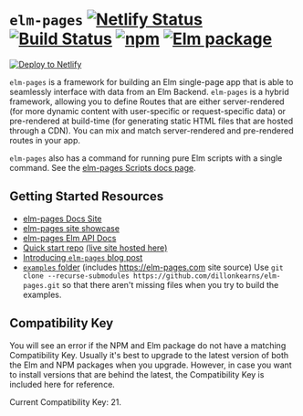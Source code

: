 # `elm-pages` [![Netlify Status](https://api.netlify.com/api/v1/badges/8ee4a674-4f37-4f16-b99e-607c0a02ee75/deploy-status)](https://app.netlify.com/sites/elm-pages/deploys) [![Build Status](https://github.com/dillonkearns/elm-pages/workflows/Elm%20CI/badge.svg)](https://github.com/dillonkearns/elm-pages/actions?query=branch%3Amaster) [![npm](https://img.shields.io/npm/v/elm-pages.svg)](https://npmjs.com/package/elm-pages) [![Elm package](https://img.shields.io/elm-package/v/dillonkearns/elm-pages.svg)](https://package.elm-lang.org/packages/dillonkearns/elm-pages/latest/)

[![Deploy to Netlify](https://www.netlify.com/img/deploy/button.svg)](https://app.netlify.com/start/deploy?repository=https://github.com/dillonkearns/elm-pages-starter)

`elm-pages` is a framework for building an Elm single-page app that is able to seamlessly interface with data from an Elm Backend. `elm-pages` is a hybrid framework, allowing you to define Routes that are either server-rendered
(for more dynamic content with user-specific or request-specific data) or pre-rendered at build-time (for generating static HTML files that are hosted through a CDN). You can mix and match server-rendered and pre-rendered routes in your app.

`elm-pages` also has a command for running pure Elm scripts with a single command. See the [elm-pages Scripts docs page](https://elm-pages-v3.netlify.app/docs/elm-pages-scripts).

## Getting Started Resources

- [elm-pages Docs Site](https://elm-pages.com/docs)
- [elm-pages site showcase](https://elm-pages.com/showcase/)
- [elm-pages Elm API Docs](https://package.elm-lang.org/packages/dillonkearns/elm-pages/10.1.0/)
- [Quick start repo](https://github.com/dillonkearns/elm-pages-starter) [(live site hosted here)](https://elm-pages-starter.netlify.com)
- [Introducing `elm-pages` blog post](https://elm-pages.com/blog/introducing-elm-pages)
- [`examples` folder](https://github.com/dillonkearns/elm-pages/blob/master/examples/) (includes https://elm-pages.com site source) Use `git clone --recurse-submodules https://github.com/dillonkearns/elm-pages.git` so that there aren't missing files when you try to build the examples.

## Compatibility Key

You will see an error if the NPM and Elm package do not have a matching Compatibility Key. Usually it's best to upgrade to the latest version of both the Elm and NPM
packages when you upgrade. However, in case you want to install versions that are behind the latest, the Compatibility Key is included here for reference.

Current Compatibility Key: 21.
